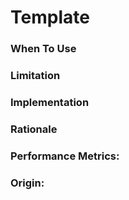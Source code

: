 # Template

### When To Use


### Limitation


### Implementation


### Rationale


### Performance Metrics:


### Origin: 

